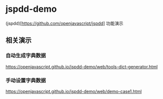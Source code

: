 # jspdd-demo
(jspdd)[https://github.com/openjavascript/jspdd] 功能演示

## 相关演示

### 自动生成字典数据
https://openjavascript.github.io/jspdd-demo/web/tools-dict-generator.html

### 手动设置字典数据

https://openjavascript.github.io/jspdd-demo/web/demo-case1.html

